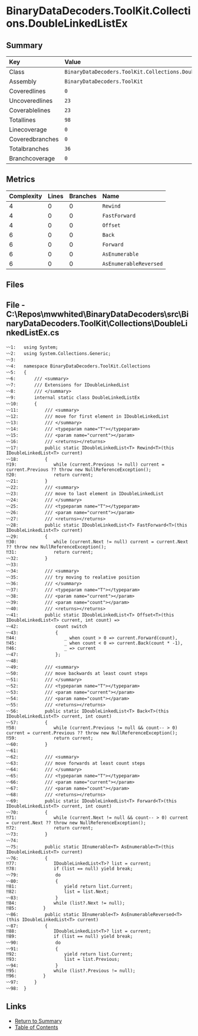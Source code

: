 ﻿# BinaryDataDecoders.ToolKit.Collections.DoubleLinkedListEx

## Summary

| Key             | Value                                                       |
| :-------------- | :---------------------------------------------------------- |
| Class           | `BinaryDataDecoders.ToolKit.Collections.DoubleLinkedListEx` |
| Assembly        | `BinaryDataDecoders.ToolKit`                                |
| Coveredlines    | `0`                                                         |
| Uncoveredlines  | `23`                                                        |
| Coverablelines  | `23`                                                        |
| Totallines      | `98`                                                        |
| Linecoverage    | `0`                                                         |
| Coveredbranches | `0`                                                         |
| Totalbranches   | `36`                                                        |
| Branchcoverage  | `0`                                                         |

## Metrics

| Complexity | Lines | Branches | Name                   |
| :--------- | :---- | :------- | :--------------------- |
| 4          | 0     | 0        | `Rewind`               |
| 4          | 0     | 0        | `FastForward`          |
| 4          | 0     | 0        | `Offset`               |
| 6          | 0     | 0        | `Back`                 |
| 6          | 0     | 0        | `Forward`              |
| 6          | 0     | 0        | `AsEnumerable`         |
| 6          | 0     | 0        | `AsEnumerableReversed` |

## Files

## File - C:\Repos\mwwhited\BinaryDataDecoders\src\BinaryDataDecoders.ToolKit\Collections\DoubleLinkedListEx.cs

```CSharp
〰1:   using System;
〰2:   using System.Collections.Generic;
〰3:   
〰4:   namespace BinaryDataDecoders.ToolKit.Collections
〰5:   {
〰6:       /// <summary>
〰7:       /// Extensions for IDoubleLinkedList
〰8:       /// </summary>
〰9:       internal static class DoubleLinkedListEx
〰10:      {
〰11:          /// <summary>
〰12:          /// move for first element in IDoubleLinkedList
〰13:          /// </summary>
〰14:          /// <typeparam name="T"></typeparam>
〰15:          /// <param name="current"></param>
〰16:          /// <returns></returns>
〰17:          public static IDoubleLinkedList<T> Rewind<T>(this IDoubleLinkedList<T> current)
〰18:          {
‼19:              while (current.Previous != null) current = current.Previous ?? throw new NullReferenceException();
‼20:              return current;
〰21:          }
〰22:          /// <summary>
〰23:          /// move to last element in IDoubleLinkedList
〰24:          /// </summary>
〰25:          /// <typeparam name="T"></typeparam>
〰26:          /// <param name="current"></param>
〰27:          /// <returns></returns>
〰28:          public static IDoubleLinkedList<T> FastForward<T>(this IDoubleLinkedList<T> current)
〰29:          {
‼30:              while (current.Next != null) current = current.Next ?? throw new NullReferenceException();
‼31:              return current;
〰32:          }
〰33:  
〰34:          /// <summary>
〰35:          /// try moving to realative position
〰36:          /// </summary>
〰37:          /// <typeparam name="T"></typeparam>
〰38:          /// <param name="current"></param>
〰39:          /// <param name="count"></param>
〰40:          /// <returns></returns>
〰41:          public static IDoubleLinkedList<T> Offset<T>(this IDoubleLinkedList<T> current, int count) =>
〰42:              count switch
〰43:              {
‼44:                  _ when count > 0 => current.Forward(count),
‼45:                  _ when count < 0 => current.Back(count * -1),
‼46:                  _ => current
〰47:              };
〰48:  
〰49:          /// <summary>
〰50:          /// move backwards at least count steps
〰51:          /// </summary>
〰52:          /// <typeparam name="T"></typeparam>
〰53:          /// <param name="current"></param>
〰54:          /// <param name="count"></param>
〰55:          /// <returns></returns>
〰56:          public static IDoubleLinkedList<T> Back<T>(this IDoubleLinkedList<T> current, int count)
〰57:          {
‼58:              while (current.Previous != null && count-- > 0) current = current.Previous ?? throw new NullReferenceException();
‼59:              return current;
〰60:          }
〰61:  
〰62:          /// <summary>
〰63:          /// move forwards at least count steps
〰64:          /// </summary>
〰65:          /// <typeparam name="T"></typeparam>
〰66:          /// <param name="current"></param>
〰67:          /// <param name="count"></param>
〰68:          /// <returns></returns>
〰69:          public static IDoubleLinkedList<T> Forward<T>(this IDoubleLinkedList<T> current, int count)
〰70:          {
‼71:              while (current.Next != null && count-- > 0) current = current.Next ?? throw new NullReferenceException();
‼72:              return current;
〰73:          }
〰74:  
〰75:          public static IEnumerable<T> AsEnumerable<T>(this IDoubleLinkedList<T> current)
〰76:          {
‼77:              IDoubleLinkedList<T>? list = current;
‼78:              if (list == null) yield break;
〰79:              do
〰80:              {
‼81:                  yield return list.Current;
‼82:                  list = list.Next;
〰83:              }
‼84:              while (list?.Next != null);
‼85:          }
〰86:          public static IEnumerable<T> AsEnumerableReversed<T>(this IDoubleLinkedList<T> current)
〰87:          {
‼88:              IDoubleLinkedList<T>? list = current;
‼89:              if (list == null) yield break;
〰90:              do
〰91:              {
‼92:                  yield return list.Current;
‼93:                  list = list.Previous;
〰94:              }
‼95:              while (list?.Previous != null);
‼96:          }
〰97:      }
〰98:  }
```

## Links

* [Return to Summary](Summary.md)
* [Table of Contents](../TOC.md)

